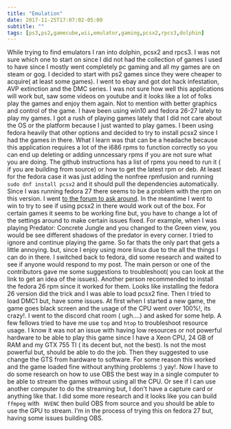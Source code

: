 ```yaml
---
title: "Emulation"
date: 2017-11-25T17:07:02-05:00
subtitle: ""
tags: [ps3,ps2,gamecube,wii,emulator,gaming,pcsx2,rpcs3,dolphin]
---
```

While trying to find emulators I ran into dolphin, pcsx2 and rpcs3. I was not sure which one to start on since I did not had the collection of games I used to have since I mostly went completely pc gaming and all my games are on steam or gog. I decided to start with ps2 games since they were cheaper to acquire( at least some games). I went to ebay and got dot hack infestation, AVP
extinction and the DMC series. I was not sure how well this applications will work but, saw some videos on youtube and it looks like a lot of folks play the games and enjoy them again. Not to mention with better graphics and control of the game. I have been using win10 and fedora 26-27 lately to play my games. I got a rush of playing games lately that I did not care about the OS or the platform because I just wanted to play games. I been using fedora heavily that other options and decided to try to install pcsx2 since I had the games in there. What I learn was that can be a headache because this application requires a lot of the i686 rpms to function correctly so you can end up deleting or adding unncessary rpms if you are not sure what you are doing. The github instructions has a list of rpms you need to run it ( if you are building from source) or how to get the latest rpm or deb. At least for the fedora case it was just adding the nonfree rpmfusion and running ```sudo dnf install pcsx2``` and it should pull the dependencies automatically. Since I was running fedora 27 there seems to be a problem with the rpm on this version. I went [to the forum to ask around](https://forums.pcsx2.net/Thread-Issues-running-PCSX2-in-fedora-27). In the meantime I went to win to try to see if using pcsx2 in there would work out of the box. For certain games it seems to be working fine but, you have to change a lot of the settings around to make certain issues fixed. For example, when I was playing Predator: Concrete Jungle and you changed to the Green view, you would be see different shadows of the predator in every corner. I tried to ignore and continue playing the game. So far thats the only part that gets a little annoying. but, since I enjoy using more linux due to the all the things I can do in there. I switched back to fedora, did some research and waited to see if anyone would respond to my post. The main person or one of the contributors gave me some suggestions to troubleshoot( you can look at the link to get an idea of the issues). Another person recommended to install the fedora 26 rpm since it worked for them. Looks like installing the fedora 26 version did the trick and I was able to load pcsx2 fine. Then I tried to load DMC1 but, have some issues. At first when I started a new game, the game goes black screen and the usage of the CPU went over 100%!, its crazy!. I went to the discord chat room ( ugh....) and asked for some help. A few fellows tried to have me use ```top``` and ```htop``` to troubleshoot resource usage. I know it was not an issue with having low resources or not powerful hardware to be able to play this game since I have a Xeon CPU, 24 GB of RAM and my GTX 755 TI ( its decent but, not the best). Is not the most powerful but, should be able to do the job. Then they suggested to use change the GTS from hardware to software. For some reason this worked and the game loaded fine without anything problems :) yay!. Now I have to do some research on how to use OBS the best way in a single computer to be able to stream the games without using all the CPU. Or see if I can use another computer to do the streaming but, I don't have a capture card or anything like that. I did some more research and it looks like you can build ```ffmpeg``` with ``` NVENC``` then build OBS from source and you should be able to use the GPU to stream. I'm in the process of trying this on fedora 27 but, having some issues building OBS. 
